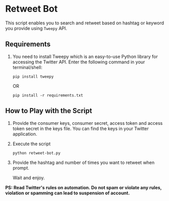 # Retweet Bot
This script enables you to search and retweet based on hashtag or keyword you provide using `Tweepy` API.

## Requirements
1. You need to install Tweepy which is an easy-to-use Python library for accessing the Twitter API.
Enter the following command in your terminal/shell:
    ```
    pip install tweepy
    ```
    OR
    ```
    pip install -r requirements.txt
    ```

## How to Play with the Script
1. Provide the consumer keys, consumer secret, access token and access token secret in the keys file. You can find the keys in your Twitter application.

2. Execute the script
    ```
    python retweet-bot.py
    ```
3. Provide the hashtag and number of times you want to retweet when prompt.

    Wait and enjoy.

**PS: Read Twitter's rules on automation. Do not spam or violate any rules, violation or spamming can lead to suspension of account.**